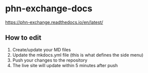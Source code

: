 # phn-exchange-docs

 https://phn-exchange.readthedocs.io/en/latest/ 
 
## How to edit

1. Create/update your MD files
2. Update the mkdocs.yml file (this is what defines the side menu)
3. Push your changes to the repository
4. The live site will update within 5 minutes after push